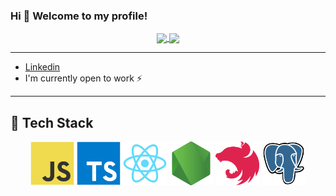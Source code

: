 ### Hi 👋 Welcome to my profile!

<p align="center">
  <a href="https://github.com/anuraghazra/github-readme-stats">
    <img width="55%" align="center" src="https://github-readme-stats.vercel.app/api?username=DanielVieiraFernandes&hide=issues&show_icons=true&theme=radical" />
    <img width="40%" align="center" src="https://github-readme-stats.vercel.app/api/top-langs?username=DanielVieiraFernandes&langs_count=5&layout=compact&theme=radical&show_icons=true" />
  </a>
</p>
  
<hr>

- [Linkedin](https://www.linkedin.com/in/daniel-vieira-fernandes-6397a5249)
- I'm currently open to work ⚡

<hr>

## 🚀 Tech Stack
<p align="center">
  <img src="https://raw.githubusercontent.com/devicons/devicon/master/icons/javascript/javascript-original.svg" alt="JavaScript" width="70" height="70"/>
  <img src="https://raw.githubusercontent.com/devicons/devicon/master/icons/typescript/typescript-original.svg" alt="TypeScript" width="70" height="70"/>
  <img src="https://raw.githubusercontent.com/devicons/devicon/master/icons/react/react-original.svg" alt="React Native" width="70" height="70"/>
  <img src="https://raw.githubusercontent.com/devicons/devicon/master/icons/nodejs/nodejs-original.svg" alt="Node.js" width="70" height="70"/>
  <img src="https://raw.githubusercontent.com/devicons/devicon/master/icons/nestjs/nestjs-plain.svg" alt="NestJS" width="70" height="70"/>
  <img src="https://raw.githubusercontent.com/devicons/devicon/master/icons/postgresql/postgresql-original.svg" alt="PostgreSQL" width="70" height="70"/>
</p>



